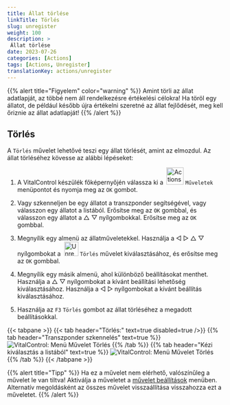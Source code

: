 ```yaml
---
title: Állat törlése
linkTitle: Törlés
slug: unregister
weight: 100
description: >
 Állat törlése
date: 2023-07-26
categories: [Actions]
tags: [Actions, Unregister]
translationKey: actions/unregister
---
```

{{% alert title="Figyelem" color="warning" %}}
Amint törli az állat adatlapját, az többé nem áll rendelkezésre értékelési célokra! Ha töröl egy állatot, de például később újra értékelni szeretné az állat fejlődését, meg kell őriznie az állat adatlapját!
{{% /alert %}}

## Törlés

A `Törlés` művelet lehetővé teszi egy állat törlését, amint az elmozdul. Az állat törléséhez kövesse az alábbi lépéseket:

1. A VitalControl készülék főképernyőjén válassza ki a &nbsp;<img src="/icons/actions.svg" width="40" align="bottom" alt="Actions" /> `Műveletek` menüpontot és nyomja meg az `OK` gombot.

2. Vagy szkenneljen be egy állatot a transzponder segítségével, vagy válasszon egy állatot a listából. Erősítse meg az `OK` gombbal, és válasszon egy állatot a △ ▽ nyílgombokkal. Erősítse meg az `OK` gombbal.

3. Megnyílik egy almenü az állatműveletekkel. Használja a ◁ ▷ △ ▽ nyílgombokat a &nbsp;<img src="/icons/actions/unregister.svg" width="33" align="bottom" alt="Unregister" /> `Törlés` művelet kiválasztásához, és erősítse meg az `OK` gombbal.

4. Megnyílik egy másik almenü, ahol különböző beállításokat menthet. Használja a △ ▽ nyílgombokat a kívánt beállítási lehetőség kiválasztásához. Használja a ◁ ▷ nyílgombokat a kívánt beállítás kiválasztásához.

5. Használja az `F3` `Törlés` gombot az állat törléséhez a megadott beállításokkal.

{{< tabpane >}}
{{< tab header="Törlés:" text=true disabled=true />}}
{{% tab header="Transzponder szkennelés" text=true %}}
![VitalControl: Menü Művelet Törlés](../images/unregister-scan.png "Állat törlése")
{{% /tab %}}
{{% tab header="Kézi kiválasztás a listából" text=true %}}
![VitalControl: Menü Művelet Törlés](../images/unregister.png "Állat törlése")
{{% /tab %}}
{{< /tabpane >}}

{{% alert title="Tipp" %}}
Ha ez a művelet nem elérhető, valószínűleg a művelet le van tiltva! Aktiválja a műveletet a [művelet beállítások](../settings/) menüben. Alternatív megoldásként az összes művelet visszaállítása visszahozza ezt a műveletet.
{{% /alert %}}


